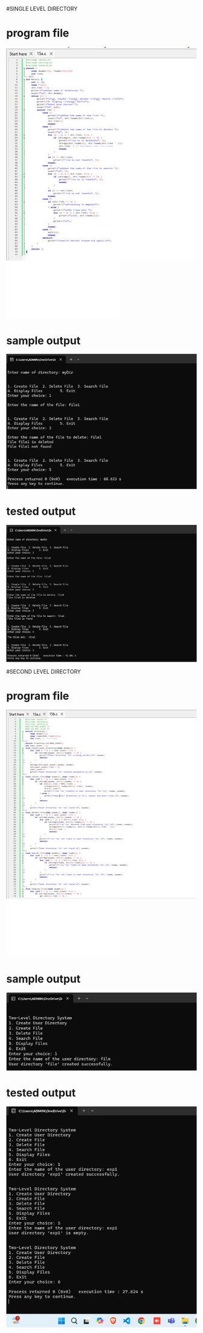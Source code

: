 #SINGLE LEVEL DIRECTORY

# program file
![program file](SingleLevelDirectory_code_5A5.jpeg)
![program file](SingleLevelDirectory.c)

# sample output
![sample output](SingleLevelDirectory_IO_5A5.jpeg)

# tested output
![tested output](SingleLevelDirectory_EO_5A5.jpeg)

#SECOND LEVEL DIRECTORY

# program file
![program file](SecondLevelDirectory_code_5A5.jpeg)
![program file](SecondLevelDirectory.c)

# sample output
![sample output](SecondLevelDirectory_IO_5A5.jpeg)

# tested output
![tested output](SecondLevelDirectory_EO_5A5.jpeg)

